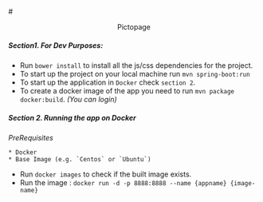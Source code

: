 #<center>Pictopage</center>


##### Section1. For Dev Purposes:
* Run `bower install` to install all the js/css dependencies for the project.
* To start up the project on your local machine  run `mvn spring-boot:run`
* To start up the application in `Docker` check `section 2`.
* To create a docker image of the app you need to run `mvn package docker:build`. *(You can login)*


##### Section 2. Running the app on Docker

*PreRequisites*

	* Docker
	* Base Image (e.g. `Centos` or `Ubuntu`)

* Run `docker images` to check if the built image exists.
* Run the image : `docker run -d -p 8888:8888 --name {appname} {image-name}`